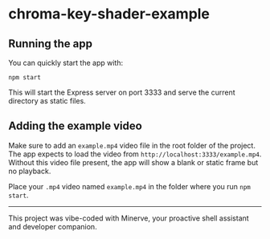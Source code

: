 # chroma-key-shader-example

## Running the app

You can quickly start the app with:

```
npm start
```

This will start the Express server on port 3333 and serve the current directory as static files.

## Adding the example video

Make sure to add an `example.mp4` video file in the root folder of the project. The app expects to load the video from `http://localhost:3333/example.mp4`. Without this video file present, the app will show a blank or static frame but no playback.

Place your `.mp4` video named `example.mp4` in the folder where you run `npm start`.

---

This project was vibe-coded with Minerve, your proactive shell assistant and developer companion.

